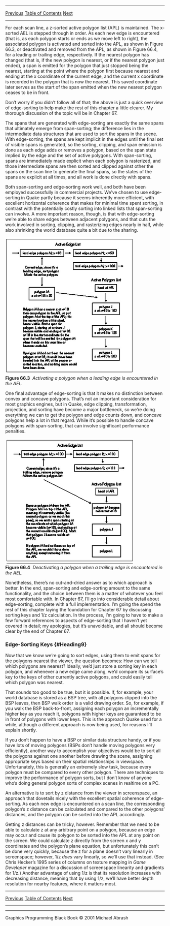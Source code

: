   ------------------------ --------------------------------- --------------------
  [Previous](66-02.html)   [Table of Contents](index.html)   [Next](66-04.html)
  ------------------------ --------------------------------- --------------------

For each scan line, a z-sorted active polygon list (APL) is maintained.
The x-sorted AEL is stepped through in order. As each new edge is
encountered (that is, as each polygon starts or ends as we move left to
right), the associated polygon is activated and sorted into the APL, as
shown in Figure 66.3, or deactivated and removed from the APL, as shown
in Figure 66.4, for a leading or trailing edge, respectively. If the
nearest polygon has changed (that is, if the new polygon is nearest, or
if the nearest polygon just ended), a span is emitted for the polygon
that just stopped being the nearest, starting at the point where the
polygon first because nearest and ending at the x coordinate of the
current edge, and the current x coordinate is recorded in the polygon
that is now the nearest. This saved coordinate later serves as the start
of the span emitted when the new nearest polygon ceases to be in front.

Don’t worry if you didn’t follow all of that; the above is just a quick
overview of edge-sorting to help make the rest of this chapter a little
clearer. My thorough discussion of the topic will be in Chapter 67.

The spans that are generated with edge-sorting are exactly the same
spans that ultimately emerge from span-sorting; the difference lies in
the intermediate data structures that are used to sort the spans in the
scene. With edge-sorting, the spans are kept implicit in the edges until
the final set of visible spans is generated, so the sorting, clipping,
and span emission is done as each edge adds or removes a polygon, based
on the span state implied by the edge and the set of active polygons.
With span-sorting, spans are immediately made explicit when each polygon
is rasterized, and those intermediate spans are then sorted and clipped
against other the spans on the scan line to generate the final spans, so
the states of the spans are explicit at all times, and all work is done
directly with spans.

Both span-sorting and edge-sorting work well, and both have been
employed successfully in commercial projects. We’ve chosen to use
edge-sorting in Quake partly because it seems inherently more efficient,
with excellent horizontal coherence that makes for minimal time spent
sorting, in contrast with the potentially costly sorting into linked
lists that span-sorting can involve. A more important reason, though, is
that with edge-sorting we’re able to share edges between adjacent
polygons, and that cuts the work involved in sorting, clipping, and
rasterizing edges nearly in half, while also shrinking the world
database quite a bit due to the sharing.

![](images/66-03.jpg)\
 **Figure 66.3**  *Activating a polygon when a leading edge is
encountered in the AEL.*

One final advantage of edge-sorting is that it makes no distinction
between convex and concave polygons. That’s not an important
consideration for most graphics engines, but in Quake, edge clipping,
transformation, projection, and sorting have become a major bottleneck,
so we’re doing everything we can to get the polygon and edge counts
down, and concave polygons help a lot in that regard. While it’s
possible to handle concave polygons with span-sorting, that can involve
significant performance penalties.

![](images/66-04.jpg)\
 **Figure 66.4**  *Deactivating a polygon when a trailing edge is
encountered in the AEL.*

Nonetheless, there’s no cut-and-dried answer as to which approach is
better. In the end, span-sorting and edge-sorting amount to the same
functionality, and the choice between them is a matter of whatever you
feel most comfortable with. In Chapter 67, I’ll go into considerable
detail about edge-sorting, complete with a full implementation. I’m
going the spend the rest of this chapter laying the foundation for
Chapter 67 by discussing sorting keys and 1/z calculation. In the
process, I’m going to have to make a few forward references to aspects
of edge-sorting that I haven’t yet covered in detail; my apologies, but
it’s unavoidable, and all should become clear by the end of Chapter 67.

### Edge-Sorting Keys {#Heading9}

Now that we know we’re going to sort edges, using them to emit spans for
the polygons nearest the viewer, the question becomes: How can we tell
which polygons are nearest? Ideally, we’d just store a sorting key in
each polygon, and whenever a new edge came along, we’d compare its
surface’s key to the keys of other currently active polygons, and could
easily tell which polygon was nearest.

That sounds too good to be true, but it is possible. If, for example,
your world database is stored as a BSP tree, with all polygons clipped
into the BSP leaves, then BSP walk order is a valid drawing order. So,
for example, if you walk the BSP back-to-front, assigning each polygon
an incrementally higher key as you reach it, polygons with higher keys
are guaranteed to be in front of polygons with lower keys. This is the
approach Quake used for a while, although a different approach is now
being used, for reasons I’ll explain shortly.

If you don’t happen to have a BSP or similar data structure handy, or if
you have lots of moving polygons (BSPs don’t handle moving polygons very
efficiently), another way to accomplish your objectives would be to sort
all the polygons against one another before drawing the scene, assigning
appropriate keys based on their spatial relationships in viewspace.
Unfortunately, this is generally an extremely slow task, because every
polygon must be compared to every other polygon. There are techniques to
improve the performance of polygon sorts, but I don’t know of anyone
who’s doing general polygon sorts of complex scenes in realtime on a PC.

An alternative is to sort by z distance from the viewer in screenspace,
an approach that dovetails nicely with the excellent spatial coherence
of edge-sorting. As each new edge is encountered on a scan line, the
corresponding polygon’s z distance can be calculated and compared to the
other polygons’ distances, and the polygon can be sorted into the APL
accordingly.

Getting z distances can be tricky, however. Remember that we need to be
able to calculate z at any arbitrary point on a polygon, because an edge
may occur and cause its polygon to be sorted into the APL at any point
on the screen. We could calculate z directly from the screen x and y
coordinates and the polygon’s plane equation, but unfortunately this
can’t be done very quickly, because the z for a plane doesn’t vary
linearly in screenspace; however, 1/z *does* vary linearly, so we’ll use
that instead. (See Chris Hecker’s 1995 series of columns on texture
mapping in *Game Developer* magazine for a discussion of screenspace
linearity and gradients for 1/z.) Another advantage of using 1/z is that
its resolution increases with decreasing distance, meaning that by using
1/z, we’ll have better depth resolution for nearby features, where it
matters most.

  ------------------------ --------------------------------- --------------------
  [Previous](66-02.html)   [Table of Contents](index.html)   [Next](66-04.html)
  ------------------------ --------------------------------- --------------------

* * * * *

Graphics Programming Black Book © 2001 Michael Abrash
